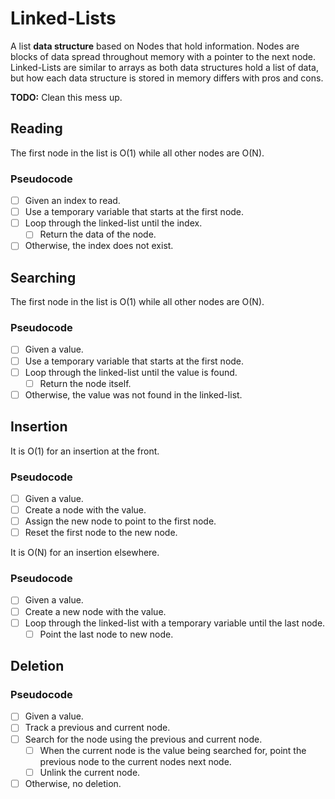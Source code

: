 # Linked-Lists

A list **data structure** based on Nodes that hold information. Nodes are blocks of data spread throughout memory with a pointer to the next node. Linked-Lists are similar to arrays as both data structures hold a list of data, but how each data structure is stored in memory differs with pros and cons.

**TODO:** Clean this mess up.

## Reading

The first node in the list is O(1) while all other nodes are O(N).

### Pseudocode

- [ ] Given an index to read.
- [ ] Use a temporary variable that starts at the first node.
- [ ] Loop through the linked-list until the index.
  - [ ] Return the data of the node.
- [ ] Otherwise, the index does not exist.

## Searching

The first node in the list is O(1) while all other nodes are O(N).

### Pseudocode

- [ ] Given a value.
- [ ] Use a temporary variable that starts at the first node.
- [ ] Loop through the linked-list until the value is found.
  - [ ] Return the node itself.
- [ ] Otherwise, the value was not found in the linked-list.

## Insertion

It is O(1) for an insertion at the front.

### Pseudocode

- [ ] Given a value.
- [ ] Create a node with the value.
- [ ] Assign the new node to point to the first node.
- [ ] Reset the first node to the new node.

It is O(N) for an insertion elsewhere.

### Pseudocode

- [ ] Given a value.
- [ ] Create a new node with the value.
- [ ] Loop through the linked-list with a temporary variable until the last node.
  - [ ] Point the last node to new node.

## Deletion

### Pseudocode

- [ ] Given a value.
- [ ] Track a previous and current node.
- [ ] Search for the node using the previous and current node.
  - [ ] When the current node is the value being searched for, point the previous node to the current nodes next node.
  - [ ] Unlink the current node.
- [ ] Otherwise, no deletion.
